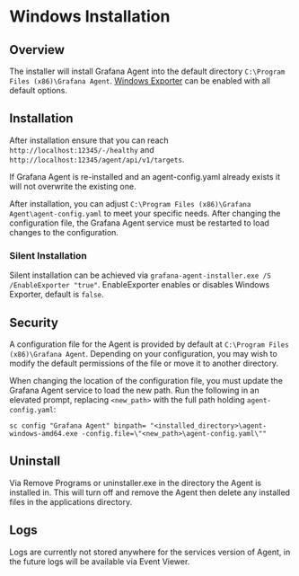 # Windows Installation

## Overview

The installer will install Grafana Agent into the default directory `C:\Program Files (x86)\Grafana Agent`. [Windows Exporter](https://github.com/grafana/windows_exporter) can be enabled with all default options. 

## Installation

After installation ensure that you can reach `http://localhost:12345/-/healthy` and `http://localhost:12345/agent/api/v1/targets`. 

If Grafana Agent is re-installed and an agent-config.yaml already exists it will not overwrite the existing one.

After installation, you can adjust `C:\Program Files (x86)\Grafana Agent\agent-config.yaml` to meet your specific needs. After changing the configuration file, the Grafana Agent service must be restarted to load changes to the configuration.

### Silent Installation

Silent installation can be achieved via  `grafana-agent-installer.exe /S  /EnableExporter "true"`. EnableExporter enables or disables Windows Exporter, default is `false`.

## Security

A configuration file for the Agent is provided by default at `C:\Program Files (x86)\Grafana Agent`. Depending on your configuration, you may wish to modify the default permissions of the file or move it to another directory. 

When changing the location of the configuration file, you must update the Grafana Agent service to load the new path. Run the following in an elevated prompt, replacing `<new_path>` with the full path holding `agent-config.yaml`:

```
sc config "Grafana Agent" binpath= "<installed_directory>\agent-windows-amd64.exe -config.file=\"<new_path>\agent-config.yaml\""
```

## Uninstall

Via Remove Programs or uninstaller.exe in the directory the Agent is installed in. This will turn off and remove the Agent then delete any installed files in the applications directory.

## Logs

Logs are currently not stored anywhere for the services version of Agent, in the future logs will be available via Event Viewer.
